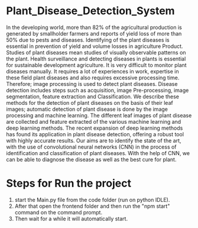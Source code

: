 # Plant_Disease_Detection_System
In the developing world, more than 82% of the agricultural production is generated by smallholder farmers and reports of yield loss of more than 50% due to pests and diseases. Identifying of the plant diseases is essential in prevention of yield and volume losses in agriculture Product. Studies of plant diseases mean studies of visually observable patterns on the plant. Health surveillance and detecting diseases in plants is essential for sustainable development agriculture. It is very difficult to monitor plant diseases manually. It requires a lot of experiences in work, expertise in these field plant diseases and also requires excessive processing time. Therefore; image processing is used to detect plant diseases. Disease detection includes steps such as acquisition, image Pre-processing, image segmentation, feature extraction and Classification. We describe these methods for the detection of plant diseases on the basis of their leaf images; automatic detection of plant disease is done by the image processing and machine learning. The different leaf images of plant disease are collected and feature extracted of the various machine learning and deep learning methods.
The recent expansion of deep learning methods has found its application in plant disease detection, offering a robust tool with highly accurate results. Our aims are to identify the state of the art, with the use of convolutional neural networks (CNN) in the process of identification and classification of plant diseases. With the help of CNN, we can be able to diagnose the disease as well as the best cure for plant.

# Steps for Run the project
1) start the Main.py file from the code folder (run on python IDLE).
2) After that open the frontend folder and then run the "npm start" command on the command prompt.
3) Then wait for a while it will automatically start.

